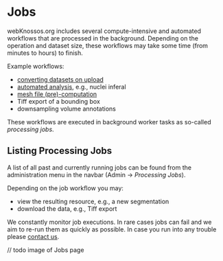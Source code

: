 # Jobs

webKnossos.org includes several compute-intensive and automated workflows that are processed in the background. Depending on the operation and dataset size, these workflows may take some time (from minutes to hours) to finish. 

Example workflows:

- [converting datasets on upload](./datasets.md#uploading-through-the-web-browser)
- [automated analysis](./automated_analysis.md), e.g., nuclei inferal 
- [mesh file (pre)-computation](./mesh_visualization.md)
- Tiff export of a bounding box
- downsampling volume annotations

These workflows are executed in background worker tasks as so-called *processing jobs*. 

## Listing Processing Jobs
A list of all past and currently running jobs can be found from the administration menu in the navbar (Admin -> *Processing Jobs*).

Depending on the job workflow you may:

- view the resulting resource, e.g., a new segmentation 
- download the data, e.g., Tiff export

We constantly monitor job executions. In rare cases jobs can fail and we aim to re-run them as quickly as possible. In case you run into any trouble please [contact us](mailto:hello@webknossos.org).

// todo image of Jobs page
